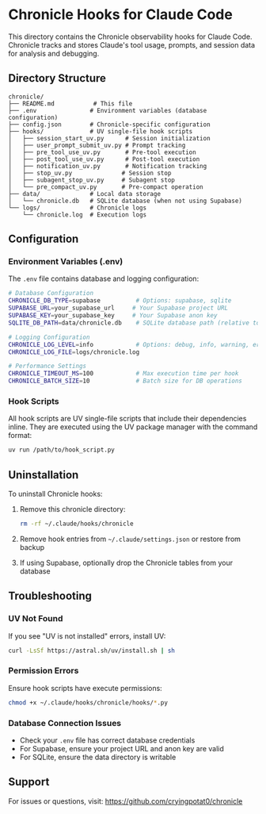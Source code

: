 # Chronicle Hooks for Claude Code

This directory contains the Chronicle observability hooks for Claude Code. Chronicle tracks and stores Claude's tool usage, prompts, and session data for analysis and debugging.

## Directory Structure

```
chronicle/
├── README.md           # This file
├── .env               # Environment variables (database configuration)
├── config.json        # Chronicle-specific configuration
├── hooks/             # UV single-file hook scripts
│   ├── session_start_uv.py      # Session initialization
│   ├── user_prompt_submit_uv.py # Prompt tracking
│   ├── pre_tool_use_uv.py       # Pre-tool execution
│   ├── post_tool_use_uv.py      # Post-tool execution
│   ├── notification_uv.py       # Notification tracking
│   ├── stop_uv.py              # Session stop
│   ├── subagent_stop_uv.py     # Subagent stop
│   └── pre_compact_uv.py       # Pre-compact operation
├── data/              # Local data storage
│   └── chronicle.db   # SQLite database (when not using Supabase)
└── logs/              # Chronicle logs
    └── chronicle.log  # Execution logs
```

## Configuration

### Environment Variables (.env)

The `.env` file contains database and logging configuration:

```bash
# Database Configuration
CHRONICLE_DB_TYPE=supabase          # Options: supabase, sqlite
SUPABASE_URL=your_supabase_url     # Your Supabase project URL
SUPABASE_KEY=your_supabase_key     # Your Supabase anon key
SQLITE_DB_PATH=data/chronicle.db    # SQLite database path (relative to chronicle/)

# Logging Configuration
CHRONICLE_LOG_LEVEL=info            # Options: debug, info, warning, error
CHRONICLE_LOG_FILE=logs/chronicle.log

# Performance Settings
CHRONICLE_TIMEOUT_MS=100            # Max execution time per hook
CHRONICLE_BATCH_SIZE=10             # Batch size for DB operations
```

### Hook Scripts

All hook scripts are UV single-file scripts that include their dependencies inline. They are executed using the UV package manager with the command format:

```bash
uv run /path/to/hook_script.py
```

## Uninstallation

To uninstall Chronicle hooks:

1. Remove this chronicle directory:
   ```bash
   rm -rf ~/.claude/hooks/chronicle
   ```

2. Remove hook entries from `~/.claude/settings.json` or restore from backup

3. If using Supabase, optionally drop the Chronicle tables from your database

## Troubleshooting

### UV Not Found
If you see "UV is not installed" errors, install UV:
```bash
curl -LsSf https://astral.sh/uv/install.sh | sh
```

### Permission Errors
Ensure hook scripts have execute permissions:
```bash
chmod +x ~/.claude/hooks/chronicle/hooks/*.py
```

### Database Connection Issues
- Check your `.env` file has correct database credentials
- For Supabase, ensure your project URL and anon key are valid
- For SQLite, ensure the data directory is writable

## Support

For issues or questions, visit: https://github.com/cryingpotat0/chronicle